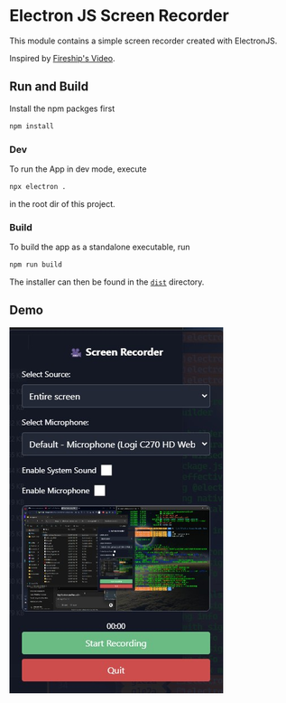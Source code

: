# Electron JS Screen Recorder

This module contains a simple screen recorder created with ElectronJS.

Inspired by [Fireship's Video](https://www.youtube.com/watch?v=3yqDxhR2XxE).

## Run and Build

Install the npm packges first

```bash
npm install
```

### Dev

To run the App in dev mode, execute

```bash
npx electron .
```

in the root dir of this project.

### Build

To build the app as a standalone executable, run

```bash
npm run build
```

The installer can then be found in the [`dist`](dist/) directory.

## Demo

[![App Screenshot](https://raw.githubusercontent.com/leolion3/electron-screen-recorder/main/media/demo.jpg)](https://github.com/leolion3/electron-screen-recorder/raw/refs/heads/main/media/demo.jpg)
